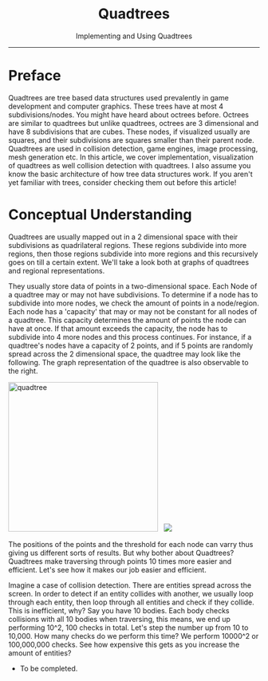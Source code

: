 <div align="center"> 
    <h1>Quadtrees</h1>
    <p>Implementing and Using Quadtrees</p>
</div>
<hr/>

# Preface

Quadtrees are tree based data structures used prevalently in game development and computer graphics. These trees have at most 4 subdivisions/nodes. You might have heard about octrees before. Octrees are similar to quadtrees but unlike quadtrees, octrees are 3 dimensional and have 8 subdivisions that are cubes. These nodes, if visualized usually are squares, and their subdivisions are squares smaller than their parent node. Quadtrees are used in collision detection, game engines, image processing, mesh generation etc. In this article, we cover implementation, visualization of quadtrees as well collision detection with quadtrees. I also assume you know the basic architecture of how tree data structures work. If you aren't yet familiar with trees, consider checking them out before this article!

# Conceptual Understanding 

Quadtrees are usually mapped out in a 2 dimensional space with their subdivisions as quadrilateral regions. These regions subdivide into more regions, then those regions subdivide into more regions and this recursively goes on till a certain extent. We'll take a look both at graphs of quadtrees and regional representations.

They usually store data of points in a two-dimensional space. Each Node of a quadtree may or may not have subdivisions. To determine if a node has to subdivide into more nodes, we check the amount of points in a node/region. Each node has a 'capacity' that may or may not be constant for all nodes of a quadtree. This capacity determines the amount of points the node can have at once. If that amount exceeds the capacity, the node has to subdivide into 4 more nodes and this process continues. For instance, if a quadtree's nodes have a capacity of 2 points, and if 5 points are randomly spread across the 2 dimensional space, the quadtree may look like the following. The graph representation of the quadtree is also observable to the right. 

<img src="https://user-images.githubusercontent.com/74130881/138087580-5f0b342e-24ac-46cf-a236-8ba87ca64c98.png" alt="quadtree" width="300px" />&nbsp;&nbsp;&nbsp;<img src="https://user-images.githubusercontent.com/74130881/138088278-386d1baf-07fa-44c5-bfab-9f890c6f6c15.png" />

The positions of the points and the threshold for each node can varry thus giving us different sorts of results. But why bother about Quadtrees? Quadtrees make traversing through points 10 times more easier and efficient. Let's see how it makes our job easier and efficient.

Imagine a case of collision detection. There are entities spread across the screen. In order to detect if an entity collides with another, we usually loop through each entity, then loop through all entities and check if they collide. This is inefficient, why? Say you have 10 bodies. Each body checks collisions with all 10 bodies when traversing, this means, we end up performing 10^2, 100 checks in total. Let's step the number up from 10 to 10,000. How many checks do we perform this time? We perform 10000^2 or 100,000,000 checks. See how expensive this gets as you increase the amount of entities?

- To be completed.
